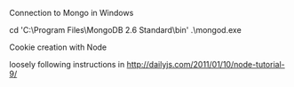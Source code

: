 Connection to Mongo in Windows

cd 'C:\Program Files\MongoDB 2.6 Standard\bin\'
.\mongod.exe

Cookie creation with Node

loosely following instructions in http://dailyjs.com/2011/01/10/node-tutorial-9/
